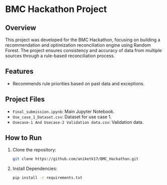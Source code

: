 # BMC Hackathon Project

## Overview
This project was developed for the BMC Hackathon, focusing on building a recommendation and optimization reconciliation engine using Random Forest. The project ensures consistency and accuracy of data from multiple sources through a rule-based reconciliation process.

## Features
- Recommends rule priorities based on past data and exceptions.

## Project Files
- `Final_submission.ipynb`: Main Jupyter Notebook.
- `Use_case_1_Dataset.csv`: Dataset for use case 1.
- `Usecase-1 And Usecase-2 Validation data.csv`: Validation data.

## How to Run
1. Clone the repository:
   ```bash
   git clone https://github.com/aniketk17/BMC_Hackathon.git

2. Install Dependencies:
    ```bash
    pip install -r requirements.txt
